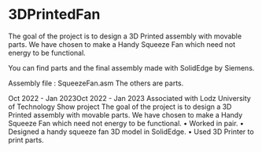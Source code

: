 # 3DPrintedFan
The goal of the project is to design a 3D Printed assembly with movable parts. 
We have chosen to make a Handy Squeeze Fan which need not energy to be functional.

You can find parts and the final assembly made with SolidEdge by Siemens.

Assembly file : SqueezeFan.asm
The others are parts.

Oct 2022 - Jan 2023Oct 2022 - Jan 2023
Associated with Lodz University of Technology
Show project
The goal of the project is to design a 3D Printed assembly with movable parts. We have chosen to make a Handy Squeeze Fan which need not energy to be functional.
• Worked in pair.
• Designed a handy squeeze fan 3D model in SolidEdge.
• Used 3D Printer to print parts.

